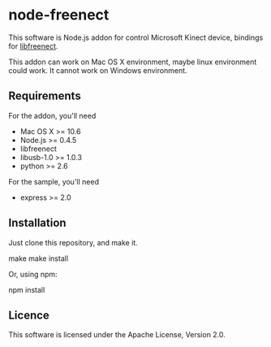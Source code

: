 node-freenect
=============

This software is Node.js addon for control Microsoft Kinect device,
bindings for [libfreenect](https://github.com/OpenKinect/libfreenect).


This addon can work on Mac OS X environment, maybe linux environment could work.
It cannot work on Windows environment.

Requirements
------------

For the addon, you'll need

* Mac OS X >= 10.6
* Node.js >= 0.4.5
* libfreenect
* libusb-1.0 >= 1.0.3
* python >= 2.6

For the sample, you'll need

* express >= 2.0


Installation
------------

Just clone this repository, and make it.

  make
  make install

Or, using npm:

  npm install

Licence
-------

This software is licensed under the Apache License, Version 2.0.